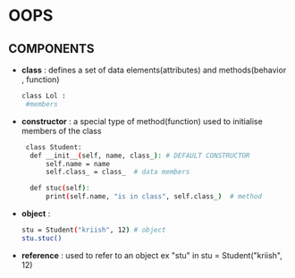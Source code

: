 # OOPS

## COMPONENTS 
- **class** : defines a set of data elements(attributes) and methods(behavior , function)
  ``` bash
  class Lol :
   #members
  ```
- **constructor** : a special type of method(function) used to initialise members of the class 
  ``` bash
   class Student:
    def __init__(self, name, class_): # DEFAULT CONSTRUCTOR 
        self.name = name
        self.class_ = class_  # data members

    def stuc(self):
        print(self.name, "is in class", self.class_)  # method

  ```
- **object** :
  ``` bash
  stu = Student("kriish", 12) # object 
  stu.stuc()
  ``` 
- **reference** : used to refer to an object ex "stu" in  stu = Student("kriish", 12) 
  
